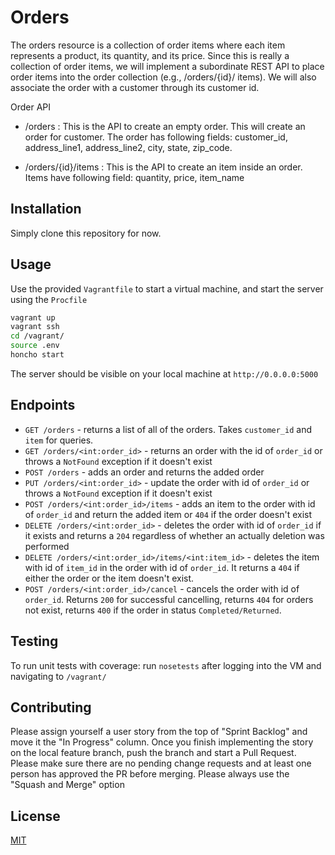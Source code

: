 # Orders

The orders resource is a collection of order items where each item represents a product, its quantity, and its price. Since this is really a collection of order items, we will implement a subordinate REST API to place order items into the order collection (e.g., /orders/{id}/ items). We will also associate the order with a customer through its customer id.

Order API

- /orders : This is the API to create an empty order. This will create an order for customer. The order has following fields:
  customer_id, address_line1, address_line2, city, state, zip_code.

- /orders/{id}/items : This is the API to create an item inside an order. Items have following field:
  quantity, price, item_name

## Installation

Simply clone this repository for now.

## Usage

Use the provided `Vagrantfile` to start a virtual machine, and start the server using the `Procfile`

```bash
vagrant up
vagrant ssh
cd /vagrant/
source .env
honcho start
```

The server should be visible on your local machine at `http://0.0.0.0:5000`

## Endpoints

- `GET /orders` - returns a list of all of the orders. Takes `customer_id` and `item` for queries.
- `GET /orders/<int:order_id>` - returns an order with the id of `order_id` or throws a `NotFound` exception if it doesn't exist
- `POST /orders` - adds an order and returns the added order
- `PUT /orders/<int:order_id>` - update the order with id of `order_id` or throws a `NotFound` exception if it doesn't exist
- `POST /orders/<int:order_id>/items` - adds an item to the order with id of `order_id` and return the added item or `404` if the order doesn't exist
- `DELETE /orders/<int:order_id>` - deletes the order with id of `order_id` if it exists and returns a `204` regardless of whether an actually deletion was performed
- `DELETE /orders/<int:order_id>/items/<int:item_id>` - deletes the item with id of `item_id` in the order with id of `order_id`. It returns a `404` if either the order or the item doesn't exist.
- `POST /orders/<int:order_id>/cancel` - cancels the order with id of `order_id`. Returns `200` for successful cancelling, returns `404` for orders not exist, returns `400` if the order in status `Completed/Returned`.

## Testing

To run unit tests with coverage: run `nosetests` after logging into the VM and navigating to `/vagrant/`

## Contributing

Please assign yourself a user story from the top of "Sprint Backlog" and move it the "In Progress" column. Once you finish implementing the story on the local feature branch, push the branch and start a Pull Request. Please make sure there are no pending change requests and at least one person has approved the PR before merging. Please always use the "Squash and Merge" option

## License

[MIT](https://choosealicense.com/licenses/mit/)
